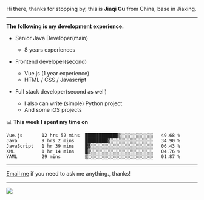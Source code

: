 Hi there, thanks for stopping by, this is **Jiaqi Gu** from China, base in Jiaxing.

---

**The following is my development experience.**

- Senior Java Developer(main)
  - 8 years experiences

- Frontend developer(second)
  - Vue.js (1 year experience)
  - HTML / CSS / Javascript
  
- Full stack developer(second as well)
  - I also can write (simple) Python project
  - And some iOS projects

📊 **This week I spent my time on**
<!--START_SECTION:waka-->
```text
Vue.js       12 hrs 52 mins  ████████████▒░░░░░░░░░░░░   49.68 % 
Java         9 hrs 2 mins    ████████▓░░░░░░░░░░░░░░░░   34.90 % 
JavaScript   1 hr 39 mins    █▓░░░░░░░░░░░░░░░░░░░░░░░   06.43 % 
XML          1 hr 14 mins    █▒░░░░░░░░░░░░░░░░░░░░░░░   04.76 % 
YAML         29 mins         ▒░░░░░░░░░░░░░░░░░░░░░░░░   01.87 % 
```
<!--END_SECTION:waka-->

---

[Email me](mailto:droidqw@gmail.com?subject=Hiring_from_GitHub) if you need to ask me anything., thanks!

---

![]( https://visitor-badge.glitch.me/badge?page_id=githubgujiaqi)
